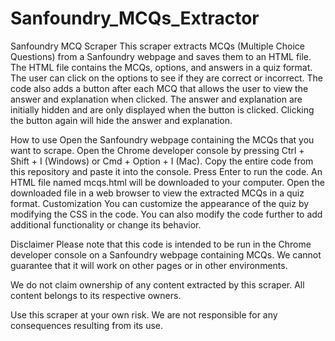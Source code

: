 # Sanfoundry_MCQs_Extractor

Sanfoundry MCQ Scraper
This scraper extracts MCQs (Multiple Choice Questions) from a Sanfoundry webpage and saves them to an HTML file. The HTML file contains the MCQs, options, and answers in a quiz format. The user can click on the options to see if they are correct or incorrect. The code also adds a button after each MCQ that allows the user to view the answer and explanation when clicked. The answer and explanation are initially hidden and are only displayed when the button is clicked. Clicking the button again will hide the answer and explanation.

How to use
Open the Sanfoundry webpage containing the MCQs that you want to scrape.
Open the Chrome developer console by pressing Ctrl + Shift + I (Windows) or Cmd + Option + I (Mac).
Copy the entire code from this repository and paste it into the console.
Press Enter to run the code.
An HTML file named mcqs.html will be downloaded to your computer.
Open the downloaded file in a web browser to view the extracted MCQs in a quiz format.
Customization
You can customize the appearance of the quiz by modifying the CSS in the code. You can also modify the code further to add additional functionality or change its behavior.

Disclaimer
Please note that this code is intended to be run in the Chrome developer console on a Sanfoundry webpage containing MCQs. We cannot guarantee that it will work on other pages or in other environments.

We do not claim ownership of any content extracted by this scraper. All content belongs to its respective owners.

Use this scraper at your own risk. We are not responsible for any consequences resulting from its use.
